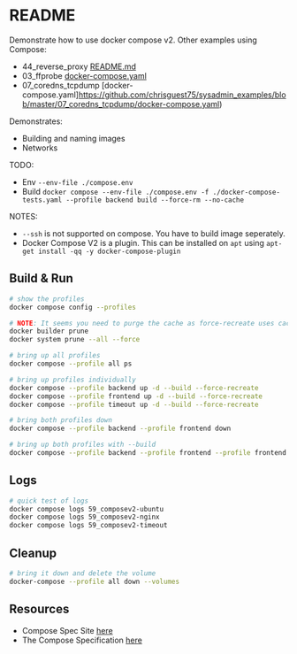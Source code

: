 # README

Demonstrate how to use docker compose v2.
Other examples using Compose:

* 44_reverse_proxy [README.md](./44_reverse_proxy/README.md)  
* 03_ffprobe [docker-compose.yaml](https://github.com/chrisguest75/mongo_examples/blob/main/03_ffprobe/docker-compose.yaml)
* 07_coredns_tcpdump [docker-compose.yaml]https://github.com/chrisguest75/sysadmin_examples/blob/master/07_coredns_tcpdump/docker-compose.yaml)

Demonstrates:

* Building and naming images
* Networks

TODO:

* Env `--env-file ./compose.env` 
* Build `docker compose --env-file ./compose.env -f ./docker-compose-tests.yaml --profile backend build --force-rm --no-cache`

NOTES:

* `--ssh` is not supported on compose.  You have to build image seperately.
* Docker Compose V2 is a plugin.  This can be installed on `apt` using 
    `apt-get install -qq -y docker-compose-plugin`

## Build & Run

```sh
# show the profiles
docker compose config --profiles  

# NOTE: It seems you need to purge the cache as force-recreate uses cached layers.
docker builder prune 
docker system prune --all --force 

# bring up all profiles
docker compose --profile all ps  

# bring up profiles individually
docker compose --profile backend up -d --build --force-recreate
docker compose --profile frontend up -d --build --force-recreate
docker compose --profile timeout up -d --build --force-recreate

# bring both profiles down
docker compose --profile backend --profile frontend down

# bring up both profiles with --build
docker compose --profile backend --profile frontend --profile frontend timeout -d --build --force-recreate 
```

## Logs

```sh
# quick test of logs
docker compose logs 59_composev2-ubuntu
docker compose logs 59_composev2-nginx
docker compose logs 59_composev2-timeout
```

## Cleanup

```sh
# bring it down and delete the volume
docker-compose --profile all down --volumes
```

## Resources

* Compose Spec Site [here](https://www.compose-spec.io/)
* The Compose Specification [here](https://github.com/compose-spec/compose-spec/blob/master/spec.md)
